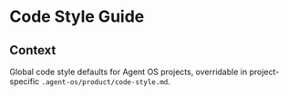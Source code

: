 # Code Style Guide

## Context
Global code style defaults for Agent OS projects, overridable in project-specific `.agent-os/product/code-style.md`.
<conditional-block context-check="general-formatting">


</conditional-block>
